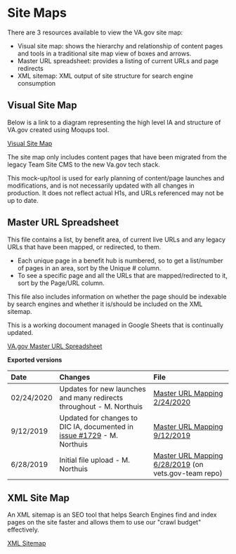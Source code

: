 # Site Maps

There are 3 resources available to view the VA.gov site map:

* Visual site map: shows the hierarchy and relationship of content pages and tools in a traditional site map view of boxes and arrows.  
* Master URL spreadsheet:  provides a listing of current URLs and page redirects
* XML sitemap: XML output of site structure for search engine consumption

## Visual Site Map

Below is a link to a diagram representing the high level IA and structure of VA.gov created using Moqups tool.

[Visual Site Map](https://app.moqups.com/Rnc4BDEKrA/view/page/a4dc7a719)

The site map only includes content pages that have been migrated from the legacy Team Site CMS to the new Va.gov tech stack.

This mock-up/tool is used for early planning of content/page launches and modifications, and is not necessarily updated with all changes in production. It does not reflect actual H1s, and URLs referenced may not be up to date.

## Master URL Spreadsheet

This file contains a list, by benefit area, of current live URLs and any legacy URLs that have been mapped, or redirected, to them.

* Each unique page in a benefit hub is numbered, so to get a list/number of pages in an area, sort by the Unique \# column.
* To see a specific page and all the URLs that are mapped/redirected to it, sort by the Page/URL column. 

This file also includes information on whether the page should be indexable by search engines and whether it is/should be included on the XML sitemap.

This is a working docoument managed in Google Sheets that is continually updated.

[VA.gov Master URL Spreadsheet](https://docs.google.com/spreadsheets/d/1YucOtYihweNPI1gYtCgdsinKQmH4DMuSgPaSgJMfyYk/edit?usp=sharing)

**Exported versions**

| Date | Changes | File |
| :--- | :--- | :--- |
| 02/24/2020 | Updates for new launches and many redirects throughout - M. Northuis | [Master URL Mapping 2/24/2020](https://github.com/department-of-veterans-affairs/va.gov-team/blob/master/platform/information-architecture/files/master-url-mapping-09122019.xlsx) |
| 9/12/2019 | Updated for changes to DIC IA, documented in [issue \#1729](https://github.com/department-of-veterans-affairs/va.gov-team/issues/1729) - M. Northuis | [Master URL Mapping 9/12/2019](https://github.com/department-of-veterans-affairs/va.gov-team/blob/master/platform/information-architecture/files/master-url-mapping-09122019.xlsx) |
| 6/28/2019 | Initial file upload - M. Northuis | [Master URL Mapping 6/28/2019](site-maps.md) \(on vets.gov-team repo\) |

## XML Site Map

An XML sitemap is an SEO tool that helps Search Engines find and index pages on the site faster and allows them to use our "crawl budget" effectively.

[XML Sitemap](https://www.va.gov/sitemap.xml)

